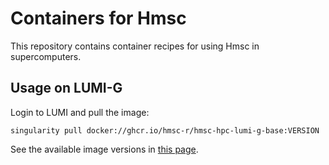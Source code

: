 # Containers for Hmsc

This repository contains container recipes for using Hmsc in supercomputers.

## Usage on LUMI-G

Login to LUMI and pull the image:

    singularity pull docker://ghcr.io/hmsc-r/hmsc-hpc-lumi-g-base:VERSION

See the available image versions in [this page](../../pkgs/container/hmsc-hpc-lumi-g-base).

